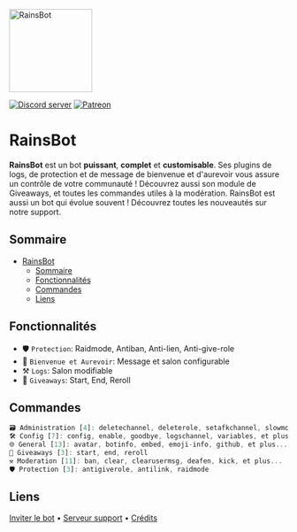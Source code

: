 <img src="https://i.imgur.com/ZE3QXBIh.jpg" width="150" alt="RainsBot" />

<a href="https://discord.gg/SSWQamBCFE"><img src="https://img.shields.io/discord/787006944974995476" alt="Discord server" /></a>
<a href="https://github.com/COCO150/RainsBot"><img src="https://img.shields.io/github/stars/COCO150/RainsBot?style=social" alt="Patreon" /></a>


# RainsBot
**RainsBot** est un bot __puissant__, __complet__ et **customisable**. Ses plugins de logs, de protection et de message de bienvenue et d'aurevoir vous assure un contrôle de votre communauté !
Découvrez aussi son module de Giveaways, et toutes les commandes utiles à la modération.
RainsBot est aussi un bot qui évolue souvent ! Découvrez toutes les nouveautés sur notre support.

## Sommaire
- [RainsBot](#rainsbot)
  - [Sommaire](#sommaire)
  - [Fonctionnalités](#fonctionnalités)
  - [Commandes](#commandes)
  - [Liens](#liens)

## Fonctionnalités
* 🛡️ `Protection`: Raidmode, Antiban, Anti-lien, Anti-give-role
* 👋 `Bienvenue et Aurevoir`: Message et salon configurable
* ⚒️ `Logs`: Salon modifiable
* 🎉 `Giveaways`: Start, End, Reroll

## Commandes
```js
🗃️ Administration [4]: deletechannel, deleterole, setafkchannel, slowmode
🛠️ Config [7]: config, enable, goodbye, logschannel, variables, et plus...
🌐 General [13]: avatar, botinfo, embed, emoji-info, github, et plus...
🎉 Giveaways [3]: start, end, reroll
⚒️ Moderation [11]: ban, clear, clearusermsg, deafen, kick, et plus...
🛡️ Protection [3]: antigiverole, antilink, raidmode
```

## Liens

[Inviter le bot](https://discord.com/oauth2/authorize?client_id=781911855299035217&scope=bot&permissions=2147483647)
 • [Serveur support](https://discord.gg/SSWQamBCFE)
 • [Crédits](https://github.com/Androz2091/)

